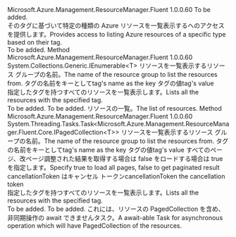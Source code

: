 <Type Name="ISupportsListingInResourceGroupByTag&lt;T&gt;" FullName="Microsoft.Azure.Management.ResourceManager.Fluent.Core.CollectionActions.ISupportsListingInResourceGroupByTag&lt;T&gt;">
  <TypeSignature Language="C#" Value="public interface ISupportsListingInResourceGroupByTag&lt;T&gt;" />
  <TypeSignature Language="ILAsm" Value=".class public interface auto ansi abstract ISupportsListingInResourceGroupByTag`1&lt;T&gt;" />
  <TypeSignature Language="DocId" Value="T:Microsoft.Azure.Management.ResourceManager.Fluent.Core.CollectionActions.ISupportsListingInResourceGroupByTag`1" />
  <TypeSignature Language="VB.NET" Value="Public Interface ISupportsListingInResourceGroupByTag(Of T)" />
  <TypeSignature Language="F#" Value="type ISupportsListingInResourceGroupByTag&lt;'T&gt; = interface" />
  <AssemblyInfo>
    <AssemblyName>Microsoft.Azure.Management.ResourceManager.Fluent</AssemblyName>
    <AssemblyVersion>1.0.0.60</AssemblyVersion>
  </AssemblyInfo>
  <TypeParameters>
    <TypeParameter Name="T" />
  </TypeParameters>
  <Interfaces />
  <Docs>
    <typeparam name="T">To be added.</typeparam>
    <summary>
            <span data-ttu-id="c5ae8-101">そのタグに基づいて特定の種類の Azure リソースを一覧表示するへのアクセスを提供します。</span><span class="sxs-lookup"><span data-stu-id="c5ae8-101">Provides access to listing Azure resources of a specific type based on their tag.</span></span>
            </summary>
    <remarks>To be added.</remarks>
  </Docs>
  <Members>
    <Member MemberName="ListByTag">
      <MemberSignature Language="C#" Value="public System.Collections.Generic.IEnumerable&lt;T&gt; ListByTag (string resourceGroupName, string tagName, string tagValue);" />
      <MemberSignature Language="ILAsm" Value=".method public hidebysig newslot virtual instance class System.Collections.Generic.IEnumerable`1&lt;!T&gt; ListByTag(string resourceGroupName, string tagName, string tagValue) cil managed" />
      <MemberSignature Language="DocId" Value="M:Microsoft.Azure.Management.ResourceManager.Fluent.Core.CollectionActions.ISupportsListingInResourceGroupByTag`1.ListByTag(System.String,System.String,System.String)" />
      <MemberSignature Language="VB.NET" Value="Public Function ListByTag (resourceGroupName As String, tagName As String, tagValue As String) As IEnumerable(Of T)" />
      <MemberSignature Language="F#" Value="abstract member ListByTag : string * string * string -&gt; seq&lt;'T&gt;" Usage="iSupportsListingInResourceGroupByTag.ListByTag (resourceGroupName, tagName, tagValue)" />
      <MemberType>Method</MemberType>
      <AssemblyInfo>
        <AssemblyName>Microsoft.Azure.Management.ResourceManager.Fluent</AssemblyName>
        <AssemblyVersion>1.0.0.60</AssemblyVersion>
      </AssemblyInfo>
      <ReturnValue>
        <ReturnType>System.Collections.Generic.IEnumerable&lt;T&gt;</ReturnType>
      </ReturnValue>
      <Parameters>
        <Parameter Name="resourceGroupName" Type="System.String" />
        <Parameter Name="tagName" Type="System.String" />
        <Parameter Name="tagValue" Type="System.String" />
      </Parameters>
      <Docs>
        <param name="resourceGroupName"><span data-ttu-id="c5ae8-102">リソースを一覧表示するリソース グループの名前。</span><span class="sxs-lookup"><span data-stu-id="c5ae8-102">The name of the resource group to list the resources from.</span></span></param>
        <param name="tagName"><span data-ttu-id="c5ae8-103">タグの名前をキーとして</span><span class="sxs-lookup"><span data-stu-id="c5ae8-103">tag's name as the key</span></span></param>
        <param name="tagValue"><span data-ttu-id="c5ae8-104">タグの値</span><span class="sxs-lookup"><span data-stu-id="c5ae8-104">tag's value</span></span></param>
        <summary>
            <span data-ttu-id="c5ae8-105">指定したタグを持つすべてのリソースを一覧表示します。</span><span class="sxs-lookup"><span data-stu-id="c5ae8-105">Lists all the resources with the specified tag.</span></span>
            </summary>
        <returns>To be added.</returns>
        <remarks>To be added.</remarks>
        <return><span data-ttu-id="c5ae8-106">リソースの一覧。</span><span class="sxs-lookup"><span data-stu-id="c5ae8-106">The list of resources.</span></span></return>
      </Docs>
    </Member>
    <Member MemberName="ListByTagAsync">
      <MemberSignature Language="C#" Value="public System.Threading.Tasks.Task&lt;Microsoft.Azure.Management.ResourceManager.Fluent.Core.IPagedCollection&lt;T&gt;&gt; ListByTagAsync (string resourceGroupName, string tagName, string tagValue, bool loadAllPages = true, System.Threading.CancellationToken cancellationToken = null);" />
      <MemberSignature Language="ILAsm" Value=".method public hidebysig newslot virtual instance class System.Threading.Tasks.Task`1&lt;class Microsoft.Azure.Management.ResourceManager.Fluent.Core.IPagedCollection`1&lt;!T&gt;&gt; ListByTagAsync(string resourceGroupName, string tagName, string tagValue, bool loadAllPages, valuetype System.Threading.CancellationToken cancellationToken) cil managed" />
      <MemberSignature Language="DocId" Value="M:Microsoft.Azure.Management.ResourceManager.Fluent.Core.CollectionActions.ISupportsListingInResourceGroupByTag`1.ListByTagAsync(System.String,System.String,System.String,System.Boolean,System.Threading.CancellationToken)" />
      <MemberSignature Language="F#" Value="abstract member ListByTagAsync : string * string * string * bool * System.Threading.CancellationToken -&gt; System.Threading.Tasks.Task&lt;Microsoft.Azure.Management.ResourceManager.Fluent.Core.IPagedCollection&lt;'T&gt;&gt;" Usage="iSupportsListingInResourceGroupByTag.ListByTagAsync (resourceGroupName, tagName, tagValue, loadAllPages, cancellationToken)" />
      <MemberType>Method</MemberType>
      <AssemblyInfo>
        <AssemblyName>Microsoft.Azure.Management.ResourceManager.Fluent</AssemblyName>
        <AssemblyVersion>1.0.0.60</AssemblyVersion>
      </AssemblyInfo>
      <ReturnValue>
        <ReturnType>System.Threading.Tasks.Task&lt;Microsoft.Azure.Management.ResourceManager.Fluent.Core.IPagedCollection&lt;T&gt;&gt;</ReturnType>
      </ReturnValue>
      <Parameters>
        <Parameter Name="resourceGroupName" Type="System.String" />
        <Parameter Name="tagName" Type="System.String" />
        <Parameter Name="tagValue" Type="System.String" />
        <Parameter Name="loadAllPages" Type="System.Boolean" />
        <Parameter Name="cancellationToken" Type="System.Threading.CancellationToken" />
      </Parameters>
      <Docs>
        <param name="resourceGroupName"><span data-ttu-id="c5ae8-107">リソースを一覧表示するリソース グループの名前。</span><span class="sxs-lookup"><span data-stu-id="c5ae8-107">The name of the resource group to list the resources from.</span></span></param>
        <param name="tagName"><span data-ttu-id="c5ae8-108">タグの名前をキーとして</span><span class="sxs-lookup"><span data-stu-id="c5ae8-108">tag's name as the key</span></span></param>
        <param name="tagValue"><span data-ttu-id="c5ae8-109">タグの値</span><span class="sxs-lookup"><span data-stu-id="c5ae8-109">tag's value</span></span></param>
        <param name="loadAllPages"><span data-ttu-id="c5ae8-110">すべてのページ、改ページ調整された結果を取得する場合は false をロードする場合は true を指定します。</span><span class="sxs-lookup"><span data-stu-id="c5ae8-110">Specify true to load all pages, false to get paginated result</span></span></param>
        <param name="cancellationToken"><span data-ttu-id="c5ae8-111">cancellationToken はキャンセル トークン</span><span class="sxs-lookup"><span data-stu-id="c5ae8-111">cancellationToken the cancellation token</span></span></param>
        <summary>
            <span data-ttu-id="c5ae8-112">指定したタグを持つすべてのリソースを一覧表示します。</span><span class="sxs-lookup"><span data-stu-id="c5ae8-112">Lists all the resources with the specified tag.</span></span>
            </summary>
        <returns>To be added.</returns>
        <remarks>To be added.</remarks>
        <return><span data-ttu-id="c5ae8-113">これには、リソースの PagedCollection を含め、非同期操作の await できませんタスク。</span><span class="sxs-lookup"><span data-stu-id="c5ae8-113">A await-able Task for asynchronous operation which will have PagedCollection of the resources.</span></span></return>
      </Docs>
    </Member>
  </Members>
</Type>